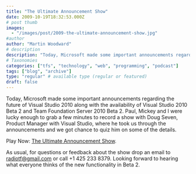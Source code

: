 ```yaml
---
title: "The Ultimate Announcement Show"
date: 2009-10-19T18:32:53.000Z
# post thumb
images:
  - "/images/post/2009-the-ultimate-announcement-show.jpg"
#author
author: "Martin Woodward"
# description
description: "Today, Microsoft made some important announcements regarding the future of Visual Studio 2010 along with the availability of Visual Studio."
# Taxonomies
categories: ["tfs", "technology", "web", "programming", "podcast"]
tags: ["blog", "archive"]
type: "regular" # available type (regular or featured)
draft: false
---
```

Today, Microsoft made some important announcements regarding the future of Visual Studio 2010 along with the availability of Visual Studio 2010 Beta 2 and Team Foundation Server 2010 Beta 2.  Paul, Mickey and I were lucky enough to grab a few minutes to record a show with Doug Seven, Product Manager with Visual Studio, where he took us through the announcements and we got chance to quiz him on some of the details.

Play Now: [The Ultimate Announcement Show](http://www.podtrac.com/pts/redirect.mp3/listen.radiotfs.com/radiotfs_027.mp3).

As usual, for questions or feedback about the show drop an email to [radiotf@gmail.com](mailto:radiotf@gmail.com) or call +1 425 233 8379.  Looking forward to hearing what everyone thinks of the new functionality in Beta 2.
